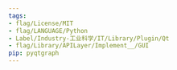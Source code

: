 ```yaml
---
tags:
- flag/License/MIT
- flag/LANGUAGE/Python
- Label/Industry-工业科学/IT/Library/Plugin/Qt
- flag/Library/APILayer/Implement__/GUI
pip: pyqtgraph
---
```

